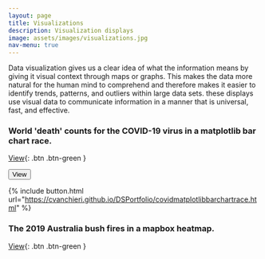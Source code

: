 ```yaml
---
layout: page
title: Visualizations
description: Visualization displays
image: assets/images/visualizations.jpg
nav-menu: true
---
```


Data visualization gives us a clear idea of what the information means by giving it visual context through maps or graphs. This makes the data more natural for the human mind to comprehend and therefore makes it easier to identify trends, patterns, and outliers within large data sets. these displays use visual data to communicate information in a manner that is universal, fast, and effective.

### World 'death' counts for the COVID-19 virus in a matplotlib bar chart race.
[View](https://cvanchieri.github.io/DSPortfolio/covidmatplotlibbarchartrace.html){: .btn .btn-green }

<button name="button" onclick="https://cvanchieri.github.io/DSPortfolio/covidmatplotlibbarchartrace.html">View</button>

{% include button.html url="https://cvanchieri.github.io/DSPortfolio/covidmatplotlibbarchartrace.html" %}

### The 2019 Australia bush fires in a mapbox heatmap.
[View](https://cvanchieri.github.io/DSPortfolio/bushfiresmapboxheatmap.html){: .btn .btn-green }
